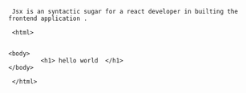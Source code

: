      Jsx is an syntactic sugar for a react developer in builting the frontend application .

     <html>


    <body>
             <h1> hello world  </h1>
    </body>

     </html>